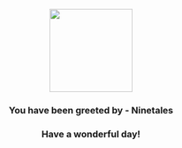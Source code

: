 <p align="center">
    <img src="https://raw.githubusercontent.com/PokeAPI/sprites/master/sprites/pokemon/38.png" width="150" height="150">
</p>
<h3 align="center">You have been greeted by - <b>Ninetales</b></h3>
<h3 align="center">Have a wonderful day!</h3>
